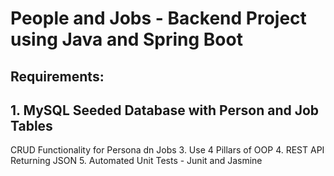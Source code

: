 # People and Jobs - Backend Project using Java and Spring Boot

## Requirements:
##      1. MySQL Seeded Database with Person and Job Tables
CRUD Functionality for Persona dn Jobs
3. Use 4 Pillars of OOP
4. REST API Returning JSON
5. Automated Unit Tests - Junit and Jasmine

